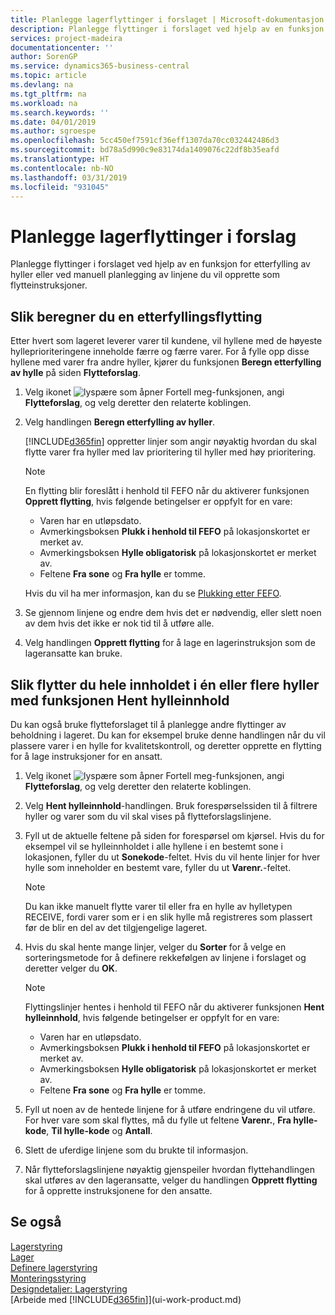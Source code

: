 ```yaml
---
title: Planlegge lagerflyttinger i forslaget | Microsoft-dokumentasjon
description: Planlegge flyttinger i forslaget ved hjelp av en funksjon for etterfylling av hyller eller ved manuell planlegging av linjene du vil opprette som flytteinstruksjoner.
services: project-madeira
documentationcenter: ''
author: SorenGP
ms.service: dynamics365-business-central
ms.topic: article
ms.devlang: na
ms.tgt_pltfrm: na
ms.workload: na
ms.search.keywords: ''
ms.date: 04/01/2019
ms.author: sgroespe
ms.openlocfilehash: 5cc450ef7591cf36eff1307da70cc032442486d3
ms.sourcegitcommit: bd78a5d990c9e83174da1409076c22df8b35eafd
ms.translationtype: HT
ms.contentlocale: nb-NO
ms.lasthandoff: 03/31/2019
ms.locfileid: "931045"
---
```

# <a name="plan-warehouse-movements-in-worksheets"></a>Planlegge lagerflyttinger i forslag
Planlegge flyttinger i forslaget ved hjelp av en funksjon for etterfylling av hyller eller ved manuell planlegging av linjene du vil opprette som flytteinstruksjoner.  

## <a name="to-calculate-a-replenishment-movement"></a>Slik beregner du en etterfyllingsflytting  
Etter hvert som lageret leverer varer til kundene, vil hyllene med de høyeste hylleprioriteringene inneholde færre og færre varer. For å fylle opp disse hyllene med varer fra andre hyller, kjører du funksjonen **Beregn etterfylling av hylle** på siden **Flytteforslag**.

1.  Velg ikonet ![lyspære som åpner Fortell meg-funksjonen](media/ui-search/search_small.png "Fortell hva du vil gjøre"), angi **Flytteforslag**, og velg deretter den relaterte koblingen.  
2.  Velg handlingen **Beregn etterfylling av hyller**.  

    [!INCLUDE[d365fin](includes/d365fin_md.md)] oppretter linjer som angir nøyaktig hvordan du skal flytte varer fra hyller med lav prioritering til hyller med høy prioritering.  

    > [!NOTE]  
    >  En flytting blir foreslått i henhold til FEFO når du aktiverer funksjonen **Opprett flytting**, hvis følgende betingelser er oppfylt for en vare:  
    >   
    >  -   Varen har en utløpsdato.  
    > -   Avmerkingsboksen **Plukk i henhold til FEFO** på lokasjonskortet er merket av.  
    > -   Avmerkingsboksen **Hylle obligatorisk** på lokasjonskortet er merket av.  
    > -   Feltene **Fra sone** og **Fra hylle** er tomme.  

    Hvis du vil ha mer informasjon, kan du se [Plukking etter FEFO](warehouse-picking-by-fefo.md).  

3.  Se gjennom linjene og endre dem hvis det er nødvendig, eller slett noen av dem hvis det ikke er nok tid til å utføre alle.  
4.  Velg handlingen **Opprett flytting** for å lage en lagerinstruksjon som de lageransatte kan bruke.  

## <a name="to-move-the-entire-contents-of-one-or-more-bins-by-using-the-get-bin-content-function"></a>Slik flytter du hele innholdet i én eller flere hyller med funksjonen Hent hylleinnhold  
Du kan også bruke flytteforslaget til å planlegge andre flyttinger av beholdning i lageret. Du kan for eksempel bruke denne handlingen når du vil plassere varer i en hylle for kvalitetskontroll, og deretter opprette en flytting for å lage instruksjoner for en ansatt.  

1.  Velg ikonet ![lyspære som åpner Fortell meg-funksjonen](media/ui-search/search_small.png "Fortell hva du vil gjøre"), angi **Flytteforslag**, og velg deretter den relaterte koblingen.  
2.  Velg **Hent hylleinnhold**-handlingen. Bruk forespørselssiden til å filtrere hyller og varer som du vil skal vises på flytteforslagslinjene.  
3.  Fyll ut de aktuelle feltene på siden for forespørsel om kjørsel. Hvis du for eksempel vil se hylleinnholdet i alle hyllene i en bestemt sone i lokasjonen, fyller du ut **Sonekode**-feltet. Hvis du vil hente linjer for hver hylle som inneholder en bestemt vare, fyller du ut **Varenr.**-feltet.  

    > [!NOTE]  
    >  Du kan ikke manuelt flytte varer til eller fra en hylle av hylletypen RECEIVE, fordi varer som er i en slik hylle må registreres som plassert før de blir en del av det tilgjengelige lageret.  

4.  Hvis du skal hente mange linjer, velger du **Sorter** for å velge en sorteringsmetode for å definere rekkefølgen av linjene i forslaget og deretter velger du **OK**.  

    > [!NOTE]  
    >  Flyttingslinjer hentes i henhold til FEFO når du aktiverer funksjonen **Hent hylleinnhold**, hvis følgende betingelser er oppfylt for en vare:  
    >   
    >  -   Varen har en utløpsdato.  
    > -   Avmerkingsboksen **Plukk i henhold til FEFO** på lokasjonskortet er merket av.  
    > -   Avmerkingsboksen **Hylle obligatorisk** på lokasjonskortet er merket av.  
    > -   Feltene **Fra sone** og **Fra hylle** er tomme.  

5.  Fyll ut noen av de hentede linjene for å utføre endringene du vil utføre. For hver vare som skal flyttes, må du fylle ut feltene **Varenr.**, **Fra hylle-kode**, **Til hylle-kode** og **Antall**.  
6.  Slett de uferdige linjene som du brukte til informasjon.  
7.  Når flytteforslagslinjene nøyaktig gjenspeiler hvordan flyttehandlingen skal utføres av den lageransatte, velger du handlingen **Opprett flytting** for å opprette instruksjonene for den ansatte.  

## <a name="see-also"></a>Se også  
[Lagerstyring](warehouse-manage-warehouse.md)  
[Lager](inventory-manage-inventory.md)  
[Definere lagerstyring](warehouse-setup-warehouse.md)     
[Monteringsstyring](assembly-assemble-items.md)    
[Designdetaljer: Lagerstyring](design-details-warehouse-management.md)  
[Arbeide med [!INCLUDE[d365fin](includes/d365fin_md.md)]](ui-work-product.md)
